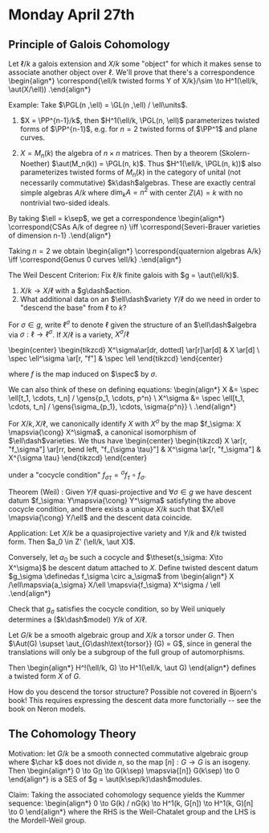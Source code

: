 # Monday April 27th

## Principle of Galois Cohomology

Let $\ell/k$ a galois extension and $X/k$ some "object" for which it makes sense to associate another object over $\ell$.
We'll prove that there's a correspondence
\begin{align*}
\correspond{\ell/k twisted forms Y of X/k}/\sim \to H^1(\ell/k, \aut(X/\ell))
.\end{align*}

Example:
Take $\PGL(n ,\ell) = \GL(n ,\ell) / \ell\units$.

1. $X = \PP^{n-1}/k$, then $H^1(\ell/k, \PGL(n, \ell)$ parameterizes twisted forms of $\PP^{n-1}$, e.g. for $n=2$ twisted forms of $\PP^1$ and plane curves.

2. $X = M_n(k)$ the algebra of $n\times n$ matrices.
  Then by a theorem (Skolern-Noether) $\aut(M_n(k)) = \PGL(n, k)$.
  Thus $H^1(\ell/k, \PGL(n, k))$ also parameterizes twisted forms of $M_n(k)$ in the category of unital (not necessarily commutative) $k\dash$algebras.
  These are exactly central simple algebras $A/k$ where $\dim_k A = n^2$ with center $Z(A) = k$ with no nontrivial two-sided ideals.

  By taking $\ell = k\sep$, we get a correspondence
  \begin{align*}
  \correspond{CSAs A/k of degree n} \iff \correspond{Severi-Brauer varieties of dimension n-1}
  .\end{align*}

  Taking $n=2$ we obtain
  \begin{align*}
  \correspond{quaternion algebras A/k} \iff \correspond{Genus 0 curves \ell/k}
  .\end{align*}

The Weil Descent Criterion:
Fix $\ell/k$ finite galois with $g = \aut(\ell/k)$.

1. $X/k \to X/\ell$ with a $g\dash$action.
2. What additional data on an $\ell\dash$variety $Y/\ell$ do we need in order to "descend the base" from $\ell$ to $k$?

For $\sigma \in g$, write $\ell^\sigma$ to denote $\ell$ given the structure of an $\ell\dash$algebra via $\sigma: \ell \to \ell^\sigma$.
If $X/\ell$ is a variety, $X^\sigma / \ell$ 

\begin{center}
\begin{tikzcd}
X^\sigma\ar[dr, dotted] \ar[r]\ar[d] & X \ar[d] \\
\spec \ell^\sigma \ar[r, "f"] & \spec \ell
\end{tikzcd}
\end{center}

where $f$ is the map induced on $\spec$ by $\sigma$.

We can also think of these on defining equations:
\begin{align*}
X &= \spec \ell[t_1, \cdots, t_n] / \gens{p_1, \cdots, p^n} \\
X^\sigma &= \spec \ell[t_1, \cdots, t_n] / \gens{\sigma_{p_1}, \cdots, \sigma{p^n}} \\
.\end{align*}

For $X/k, X/\ell$, we canonically identify $X$ with $X^\sigma$ by the map $f_\sigma: X \mapsvia{\cong} X^\sigma$, a canonical isomorphism of $\ell\dash$varieties.
We thus have
\begin{center}
\begin{tikzcd}
X \ar[r, "f_\sigma"] \ar[rr, bend left, "f_{\sigma \tau}"] & X^\sigma \ar[r, "f_\sigma"] & X^{\sigma \tau}
\end{tikzcd}
\end{center}

under a "cocycle condition" $f_{\sigma \tau} = {}^\sigma f_\tau \circ f_\sigma$.

Theorem (Weil)
: Given $Y/\ell$ quasi-projective and $\forall \sigma \in g$ we have descent datum $f_\sigma: Y\mapsvia{\cong} Y^\sigma$ satisfyting the above cocycle condition, and there exists a unique $X/k$ such that $X/\ell \mapsvia{\cong} Y/\ell$ and the descent data coincide.

Application:
Let $X/k$ be a quasiprojective variety and $Y/k$ and $\ell/k$ twisted form.
Then $a_0 \in Z' (\ell/k, \aut X)$.

Conversely, let $a_0$ be such a cocycle and $\theset{s_\sigma: X\to X^\sigma}$ be descent datum attached to $X$.
Define twisted descent datum $g_\sigma \definedas f_\sigma \circ a_\sigma$ from
\begin{align*}
X /\ell\mapsvia{a_\sigma} X/\ell \mapsvia{f_\sigma} X^\sigma / \ell
.\end{align*}

Check that $g_\sigma$ satisfies the cocycle condition, so by Weil uniquely determines a ($k\dash$model) $Y/k$ of $X/\ell$.


Let $G/k$ be a smooth algebraic group and $X/k$ a torsor under $G$.
Then $\Aut(G) \supset \aut_{G\dash\text{torsor}} (G) = G$, since in general the translations will only be a subgroup of the full group of automorphisms.

Then
\begin{align*}
H^!(\ell/k, G) \to H^1(\ell/k, \aut G)
\end{align*}
defines a twisted form $X$ of $G$.

How do you descend the torsor structure? Possible not covered in Bjoern's book!
This requires expressing the descent data more functorially -- see the book on Neron models.

## The Cohomology Theory

Motivation: let $G/k$ be a smooth connected commutative algebraic group where $\char k$ does not divide $n$, so the map $[n]: G \to G$ is an isogeny.
Then
\begin{align*}
0 \to G[n](K\sep) \to G(k\sep) \mapsvia{[n]} G(k\sep) \to 0
\end{align*}
is a SES of $g = \aut(k\sep/k)\dash$modules.

Claim:
Taking the associated cohomology sequence yields the Kummer sequence:
\begin{align*}
0 \to G(k) / nG(k) \to H^1(k, G[n]) \to H^1(k, G)[n] \to 0
\end{align*}
where the RHS is the Weil-Chatalet group and the LHS is the Mordell-Weil group.
